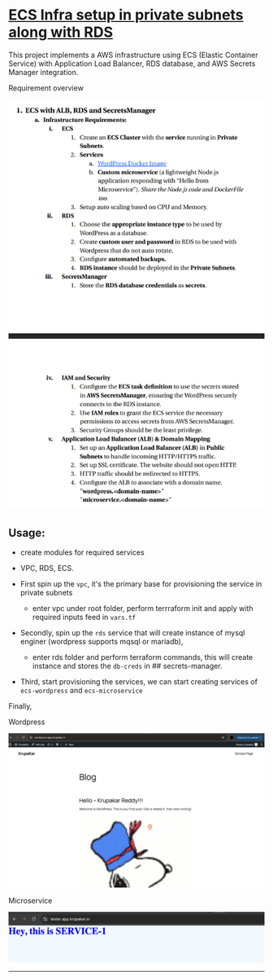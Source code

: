 # [ECS Infra setup in private subnets along with RDS](#readme)

This project implements a AWS infrastructure using ECS (Elastic Container Service) with Application Load Balancer, RDS database, and AWS Secrets Manager integration.

Requirement overview

![Assignment](./ecs-microservice/assets/assignment.png)

## Usage:

-  create modules for required services
 - VPC, RDS, ECS.

- First spin up the `vpc`, it's the primary base for provisioning the service in private subnets
  - enter vpc under root folder, perform terrraform init and apply with required inputs feed in `vars.tf`

- Secondly, spin up the `rds` service that will create instance of mysql enginer (wordpress supports mqsql or mariadb),
  - enter rds folder and perform terraform commands, this will create instance and stores the `db-creds` in ## secrets-manager.

- Third, start provisioning the services, we can start creating services of `ecs-wordpress` and `ecs-microservice`

Finally, 

Wordpress

![wordpress](./ecs-wordpress/assets/wordpress-site.png)

Microservice

![microservice](./ecs-microservice/assets/test-site.png)


----
